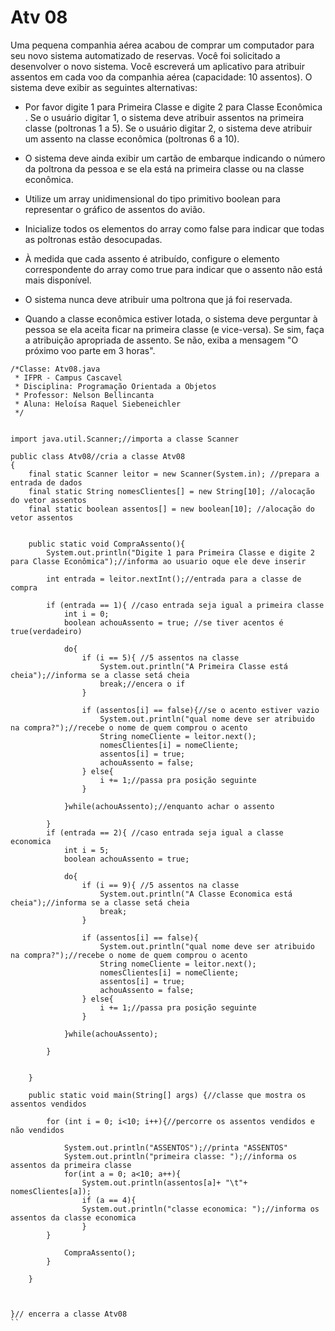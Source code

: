# Atv 08

Uma pequena companhia aérea acabou de comprar um computador para seu novo sistema automatizado de reservas. Você foi solicitado a desenvolver o novo sistema. Você escreverá um aplicativo para atribuir assentos em cada voo da companhia aérea (capacidade: 10 assentos).
O sistema deve exibir as seguintes alternativas: 

- Por favor digite 1 para Primeira Classe e digite 2 para Classe Econômica .  Se o usuário digitar 1, o sistema deve atribuir assentos na primeira classe (poltronas 1 a 5). Se o usuário digitar 2, o sistema deve atribuir um assento na classe econômica (poltronas 6 a 10). 

- O sistema deve ainda exibir um cartão de embarque indicando o número da poltrona da pessoa e se ela está na primeira classe ou na classe econômica.

- Utilize um array unidimensional do tipo primitivo boolean para representar o gráfico de assentos do avião. 

- Inicialize todos os elementos do array como false para indicar que todas as poltronas estão desocupadas. 

- À medida que cada assento é atribuído, configure o elemento correspondente do array como true para indicar que o assento não está mais disponível.

- O sistema nunca deve atribuir uma poltrona que já foi reservada. 

- Quando a classe econômica estiver lotada, o sistema deve perguntar à pessoa se ela aceita ficar na primeira classe (e vice-versa). Se sim, faça a atribuição apropriada de assento. Se não, exiba a mensagem "O próximo voo parte em 3 horas".

```
/*Classe: Atv08.java
 * IFPR - Campus Cascavel
 * Disciplina: Programação Orientada a Objetos
 * Professor: Nelson Bellincanta
 * Aluna: Heloísa Raquel Siebeneichler
 */ 


import java.util.Scanner;//importa a classe Scanner 

public class Atv08//cria a classe Atv08
{
    final static Scanner leitor = new Scanner(System.in); //prepara a entrada de dados
    final static String nomesClientes[] = new String[10]; //alocação do vetor assentos 
    final static boolean assentos[] = new boolean[10]; //alocação do vetor assentos 


    public static void CompraAssento(){
        System.out.println("Digite 1 para Primeira Classe e digite 2 para Classe Econômica");//informa ao usuario oque ele deve inserir

        int entrada = leitor.nextInt();//entrada para a classe de compra

        if (entrada == 1){ //caso entrada seja igual a primeira classe
            int i = 0;
            boolean achouAssento = true; //se tiver acentos é true(verdadeiro)

            do{
                if (i == 5){ //5 assentos na classe
                    System.out.println("A Primeira Classe está cheia");//informa se a classe setá cheia
                    break;//encera o if
                }

                if (assentos[i] == false){//se o acento estiver vazio
                    System.out.println("qual nome deve ser atribuido na compra?");//recebe o nome de quem comprou o acento
                    String nomeCliente = leitor.next();
                    nomesClientes[i] = nomeCliente;
                    assentos[i] = true;
                    achouAssento = false;
                } else{
                    i += 1;//passa pra posição seguinte
                }

            }while(achouAssento);//enquanto achar o assento

        }
        if (entrada == 2){ //caso entrada seja igual a classe economica
            int i = 5;
            boolean achouAssento = true;

            do{
                if (i == 9){ //5 assentos na classe
                    System.out.println("A Classe Economica está cheia");//informa se a classe setá cheia
                    break;
                }

                if (assentos[i] == false){
                    System.out.println("qual nome deve ser atribuido na compra?");//recebe o nome de quem comprou o acento
                    String nomeCliente = leitor.next();
                    nomesClientes[i] = nomeCliente;
                    assentos[i] = true;
                    achouAssento = false;
                } else{
                    i += 1;//passa pra posição seguinte
                }

            }while(achouAssento);

        }

        
    }
 
    public static void main(String[] args) {//classe que mostra os assentos vendidos
        
        for (int i = 0; i<10; i++){//percorre os assentos vendidos e não vendidos

            System.out.println("ASSENTOS");//printa "ASSENTOS"
            System.out.println("primeira classe: ");//informa os assentos da primeira classe
            for(int a = 0; a<10; a++){
                System.out.println(assentos[a]+ "\t"+ nomesClientes[a]);
                if (a == 4){
                System.out.println("classe economica: ");//informa os assentos da classe economica
                }
        }

            CompraAssento();
        }

    }


    
}// encerra a classe Atv08
``
